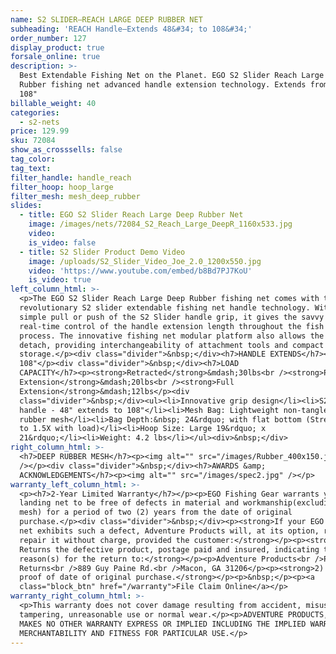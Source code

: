 ```yaml
---
name: S2 SLIDER—REACH LARGE DEEP RUBBER NET
subheading: 'REACH Handle—Extends 48&#34; to 108&#34;'
order_number: 127
display_product: true
forsale_online: true
description: >-
  Best Extendable Fishing Net on the Planet. EGO S2 Slider Reach Large Deep
  Rubber fishing net advanced handle extension technology. Extends from 48" to
  108"
billable_weight: 40
categories:
  - s2-nets
price: 129.99
sku: 72084
show_as_crosssells: false
tag_color:
tag_text:
filter_handle: handle_reach
filter_hoop: hoop_large
filter_mesh: mesh_deep_rubber
slides:
  - title: EGO S2 Slider Reach Large Deep Rubber Net
    image: /images/nets/72084_S2_Reach_Large_DeepR_1160x533.jpg
    video:
    is_video: false
  - title: S2 Slider Product Demo Video
    image: /uploads/S2_Slider_Video_Joe_2.0_1200x550.jpg
    video: 'https://www.youtube.com/embed/b8Bd7PJ7KoU'
    is_video: true
left_column_html: >-
  <p>The EGO S2 Slider Reach Large Deep Rubber fishing net comes with the
  revolutionary S2 slider extendable fishing net handle technology. With a
  simple pull or push of the S2 Slider handle grip, it gives the savvy angler
  real-time control of the handle extension length throughout the fish capturing
  process. The innovative fishing net modular platform also allows the handle to
  detach, providing interchangeability of attachment tools and compact
  storage.</p><div class="divider">&nbsp;</div><h7>HANDLE EXTENDS</h7><p>48" to
  108"</p><div class="divider">&nbsp;</div><h7>LOAD
  CAPACITY</h7><p><strong>Retracted</strong>&mdash;30lbs<br /><strong>Partial
  Extension</strong>&mdash;20lbs<br /><strong>Full
  Extension</strong>&mdash;12lbs</p><div
  class="divider">&nbsp;</div><ul><li>Innovative grip design</li><li>S2 Slider
  handle - 48" extends to 108"</li><li>Mesh Bag: Lightweight non-tangle deep
  rubber mesh</li><li>Bag Depth:&nbsp; 24&rdquo; with flat bottom (Stretches up
  to 1.5X with load)</li><li>Hoop Size: Large 19&rdquo; x
  21&rdquo;</li><li>Weight: 4.2 lbs</li></ul><div>&nbsp;</div>
right_column_html: >-
  <h7>DEEP RUBBER MESH</h7><p><img alt="" src="/images/Rubber_400x150.jpg"
  /></p><div class="divider">&nbsp;</div><h7>AWARDS &amp;
  ACKNOWLEDGEMENTS</h7><p><img alt="" src="/images/spec2.jpg" /></p>
warranty_left_column_html: >-
  <p><h7>2-Year Limited Warranty</h7></p><p>EGO Fishing Gear warrants your EGO
  landing net to be free of defects in material and workmanship(excluding net
  mesh) for a period of two (2) years from the date of original
  purchase.</p><div class="divider">&nbsp;</div><p><strong>If your EGO fishing
  net exhibits such a defect, Adventure Products will, at its option, replace or
  repair it without charge, provided the customer:</strong></p><p><strong>1)
  Returns the defective product, postage paid and insured, indicating the
  reason(s) for the return to:</strong></p><p>Adventure Products<br />Product
  Returns<br />889 Guy Paine Rd.<br />Macon, GA 31206</p><p><strong>2) Submits
  proof of date of original purchase.</strong></p><p>&nbsp;</p><p><a
  class="block_btn" href="/warranty">File Claim Online</a></p>
warranty_right_column_html: >-
  <p>This warranty does not cover damage resulting from accident, misuse, abuse,
  tampering, unreasonable use or normal wear.</p><p>ADVENTURE PRODUCTS, INC.
  MAKES NO OTHER WARRANTY EXPRESS OR IMPLIED INCLUDING THE IMPLIED WARRANTIES OF
  MERCHANTABILITY AND FITNESS FOR PARTICULAR USE.</p>
---
```

